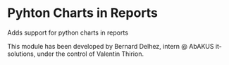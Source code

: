# Pyhton Charts in Reports

Adds support for python charts in reports

This module has been developed by Bernard Delhez, intern @ AbAKUS it-solutions, under the control of Valentin Thirion.

